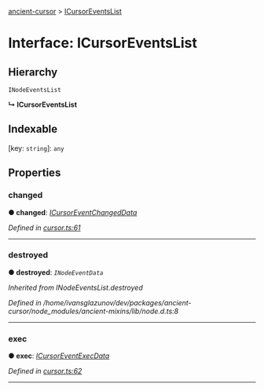 [ancient-cursor](../README.md) > [ICursorEventsList](../interfaces/icursoreventslist.md)



# Interface: ICursorEventsList

## Hierarchy


 `INodeEventsList`

**↳ ICursorEventsList**







## Indexable

\[key: `string`\]:&nbsp;`any`

## Properties
<a id="changed"></a>

###  changed

**●  changed**:  *[ICursorEventChangedData](icursoreventchangeddata.md)* 

*Defined in [cursor.ts:61](https://github.com/AncientSouls/Cursor/blob/588b28d/src/lib/cursor.ts#L61)*





___

<a id="destroyed"></a>

###  destroyed

**●  destroyed**:  *`INodeEventData`* 

*Inherited from INodeEventsList.destroyed*

*Defined in /home/ivansglazunov/dev/packages/ancient-cursor/node_modules/ancient-mixins/lib/node.d.ts:8*





___

<a id="exec"></a>

###  exec

**●  exec**:  *[ICursorEventExecData](icursoreventexecdata.md)* 

*Defined in [cursor.ts:62](https://github.com/AncientSouls/Cursor/blob/588b28d/src/lib/cursor.ts#L62)*





___


